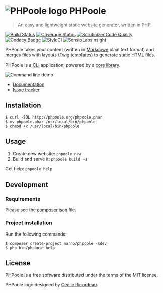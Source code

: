 # ![PHPoole logo](https://avatars2.githubusercontent.com/u/5618939?s=50 "Logo created by Cécile Ricordeau") PHPoole

> An easy and lightweight static website generator, written in PHP.

[![Build Status](https://travis-ci.org/Narno/PHPoole.svg)](https://travis-ci.org/Narno/PHPoole)
[![Coverage Status](https://coveralls.io/repos/github/Narno/PHPoole/badge.svg)](https://coveralls.io/github/Narno/PHPoole)
[![Scrutinizer Code Quality](https://scrutinizer-ci.com/g/Narno/PHPoole/badges/quality-score.png)](https://scrutinizer-ci.com/g/Narno/PHPoole/)
[![Codacy Badge](https://api.codacy.com/project/badge/Grade/85aa408ef2e94925831b1f7dd4c98219)](https://www.codacy.com/app/Narno/PHPoole?utm_source=github.com&amp;utm_medium=referral&amp;utm_content=Narno/PHPoole&amp;utm_campaign=Badge_Grade)
[![StyleCI](https://styleci.io/repos/12738012/shield)](https://styleci.io/repos/12738012)
[![SensioLabsInsight](https://insight.sensiolabs.com/projects/2a9ae313-1dce-405c-9632-0727ecdac269/mini.png)](https://insight.sensiolabs.com/projects/2a9ae313-1dce-405c-9632-0727ecdac269)

PHPoole takes your content (written in [Markdown](http://daringfireball.net/projects/markdown/) plain text format) and merges files with layouts ([Twig](http://twig.sensiolabs.org/) templates) to generate static HTML files.

PHPoole is a [CLI](https://en.wikipedia.org/wiki/Command-line_interface) application, powered by a [core library](https://github.com/PHPoole/PHPoole-library).

![Command line demo](https://raw.githubusercontent.com/Narno/PHPoole/master/docs/phpoole.gif)

* [Documentation](http://phpoole.org/docs)
* [Issue tracker](https://github.com/Narno/PHPoole/issues)

## Installation

```
$ curl -SOL http://phpoole.org/phpoole.phar
$ mv phpoole.phar /usr/local/bin/phpoole
$ chmod +x /usr/local/bin/phpoole
```

## Usage

1. Create new website: ```phpoole new```
2. Build and serve it:  ```phpoole build -s```

Get help: ```phpoole help```

## Development

### Requirements

Please see the [composer.json](https://github.com/Narno/PHPoole/blob/master/composer.json) file.

### Project installation

Run the following commands:
```
$ composer create-project narno/phpoole -sdev
$ php bin/phpoole help
```

## License

PHPoole is a free software distributed under the terms of the MIT license.

PHPoole logo designed by [Cécile Ricordeau](http://www.cecillie.fr).
